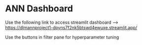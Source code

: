 # ANN Dashboard

Use the following link to access streamlit dashboard --> https://dlmannproject1-dpyns7f2nk5btswd4ewuxe.streamlit.app/

Use the buttons in filter pane for hyperparameter tuning
